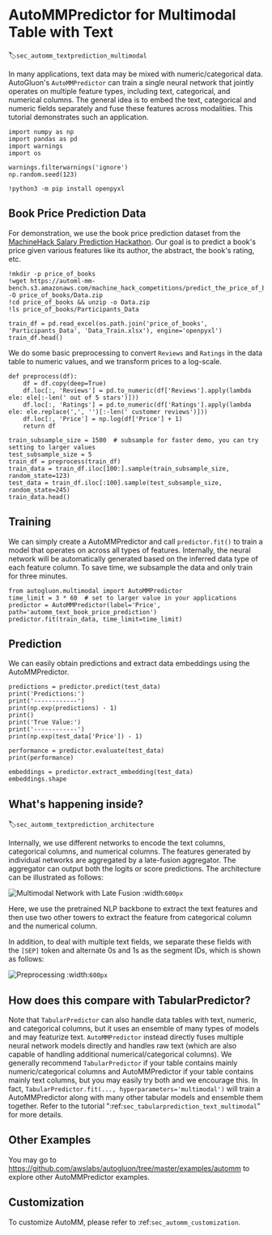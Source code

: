 # AutoMMPredictor for Multimodal Table with Text
:label:`sec_automm_textprediction_multimodal`

In many applications, text data may be mixed with numeric/categorical data. 
AutoGluon's `AutoMMPredictor` can train a single neural network that jointly operates on multiple feature types, 
including text, categorical, and numerical columns. The general idea is to embed the text, categorical and numeric fields 
separately and fuse these features across modalities. This tutorial demonstrates such an application.


```{.python .input}
import numpy as np
import pandas as pd
import warnings
import os

warnings.filterwarnings('ignore')
np.random.seed(123)
```

```{.python .input}
!python3 -m pip install openpyxl
```

## Book Price Prediction Data

For demonstration, we use the book price prediction dataset from the [MachineHack Salary Prediction Hackathon](https://www.machinehack.com/hackathons/predict_the_price_of_books/overview). Our goal is to predict a book's price given various features like its author, the abstract, the book's rating, etc.

```{.python .input}
!mkdir -p price_of_books
!wget https://automl-mm-bench.s3.amazonaws.com/machine_hack_competitions/predict_the_price_of_books/Data.zip -O price_of_books/Data.zip
!cd price_of_books && unzip -o Data.zip
!ls price_of_books/Participants_Data
```

```{.python .input}
train_df = pd.read_excel(os.path.join('price_of_books', 'Participants_Data', 'Data_Train.xlsx'), engine='openpyxl')
train_df.head()
```

We do some basic preprocessing to convert `Reviews` and `Ratings` in the data table to numeric values, and we transform prices to a log-scale.

```{.python .input}
def preprocess(df):
    df = df.copy(deep=True)
    df.loc[:, 'Reviews'] = pd.to_numeric(df['Reviews'].apply(lambda ele: ele[:-len(' out of 5 stars')]))
    df.loc[:, 'Ratings'] = pd.to_numeric(df['Ratings'].apply(lambda ele: ele.replace(',', '')[:-len(' customer reviews')]))
    df.loc[:, 'Price'] = np.log(df['Price'] + 1)
    return df
```

```{.python .input}
train_subsample_size = 1500  # subsample for faster demo, you can try setting to larger values
test_subsample_size = 5
train_df = preprocess(train_df)
train_data = train_df.iloc[100:].sample(train_subsample_size, random_state=123)
test_data = train_df.iloc[:100].sample(test_subsample_size, random_state=245)
train_data.head()
```

## Training

We can simply create a AutoMMPredictor and call `predictor.fit()` to train a model that operates on across all types of features. 
Internally, the neural network will be automatically generated based on the inferred data type of each feature column. 
To save time, we subsample the data and only train for three minutes.


```{.python .input}
from autogluon.multimodal import AutoMMPredictor
time_limit = 3 * 60  # set to larger value in your applications
predictor = AutoMMPredictor(label='Price', path='automm_text_book_price_prediction')
predictor.fit(train_data, time_limit=time_limit)
```

## Prediction

We can easily obtain predictions and extract data embeddings using the AutoMMPredictor.


```{.python .input}
predictions = predictor.predict(test_data)
print('Predictions:')
print('------------')
print(np.exp(predictions) - 1)
print()
print('True Value:')
print('------------')
print(np.exp(test_data['Price']) - 1)

```

```{.python .input}
performance = predictor.evaluate(test_data)
print(performance)
```

```{.python .input}
embeddings = predictor.extract_embedding(test_data)
embeddings.shape
```

## What's happening inside?
:label:`sec_automm_textprediction_architecture`

Internally, we use different networks to encode the text columns, categorical columns, and numerical columns. The features generated by individual networks are aggregated by a late-fusion aggregator. The aggregator can output both the logits or score predictions. The architecture can be illustrated as follows:

![Multimodal Network with Late Fusion](https://autogluon-text-data.s3.amazonaws.com/figures/fuse-late.png)
:width:`600px`

Here, we use the pretrained NLP backbone to extract the text features and then use two other towers to extract the feature from categorical column and the numerical column.

In addition, to deal with multiple text fields, we separate these fields with the `[SEP]` token and alternate 0s and 1s as the segment IDs, which is shown as follows:

![Preprocessing](https://autogluon-text-data.s3.amazonaws.com/figures/preprocess.png)
:width:`600px`

## How does this compare with TabularPredictor?

Note that `TabularPredictor` can also handle data tables with text, numeric, and categorical columns, but it uses an ensemble of many types of models and may featurize text. `AutoMMPredictor` instead directly fuses multiple neural network models directly and handles 
raw text (which are also capable of handling additional numerical/categorical columns). We generally recommend `TabularPredictor` if your table contains mainly numeric/categorical columns and AutoMMPredictor if your table contains mainly text columns, 
but you may easily try both and we encourage this. In fact, `TabularPredictor.fit(..., hyperparameters='multimodal')` will train a AutoMMPredictor along with many other tabular models and ensemble them together. 
Refer to the tutorial ":ref:`sec_tabularprediction_text_multimodal`"  for more details.

## Other Examples

You may go to https://github.com/awslabs/autogluon/tree/master/examples/automm to explore other AutoMMPredictor examples.

## Customization
To customize AutoMM, please refer to :ref:`sec_automm_customization`.
